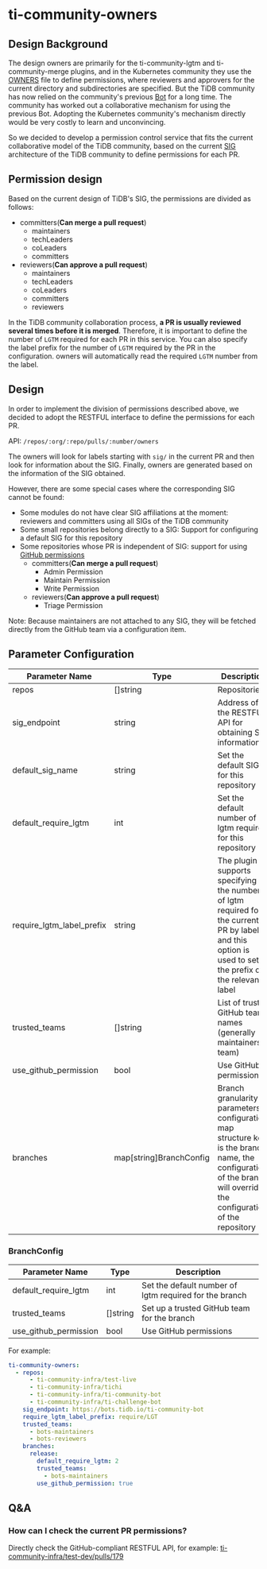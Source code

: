 # ti-community-owners

## Design Background

The design owners are primarily for the ti-community-lgtm and ti-community-merge plugins, and in the Kubernetes community they use the [OWNERS](https://github.com/kubernetes/test-infra/blob/master/OWNERS) file to define permissions, where reviewers and approvers for the current directory and subdirectories are specified. But the TiDB community has now relied on the community's previous [Bot](https://github.com/pingcap-incubator/cherry-bot) for a long time. The community has worked out a collaborative mechanism for using the previous Bot. Adopting the Kubernetes community's mechanism directly would be very costly to learn and unconvincing.

So we decided to develop a permission control service that fits the current collaborative model of the TiDB community, based on the current [SIG](https://github.com/pingcap/community) architecture of the TiDB community to define permissions for each PR.

## Permission design

Based on the current design of TiDB's SIG, the permissions are divided as follows:

- committers(**Can merge a pull request**)
  - maintainers
  - techLeaders
  - coLeaders
  - committers
- reviewers(**Can approve a pull request**)
  - maintainers
  - techLeaders
  - coLeaders
  - committers
  - reviewers

In the TiDB community collaboration process, **a PR is usually reviewed several times before it is merged**. Therefore, it is important to define the number of `LGTM` required for each PR in this service. You can also specify the label prefix for the number of `LGTM` required by the PR in the configuration. owners will automatically read the required `LGTM` number from the label.

## Design

In order to implement the division of permissions described above, we decided to adopt the RESTFUL interface to define the permissions for each PR.

API: `/repos/:org/:repo/pulls/:number/owners`

The owners will look for labels starting with `sig/` in the current PR and then look for information about the SIG. Finally, owners are generated based on the information of the SIG obtained.

However, there are some special cases where the corresponding SIG cannot be found:
- Some modules do not have clear SIG affiliations at the moment: reviewers and committers using all SIGs of the TiDB community
- Some small repositories belong directly to a SIG: Support for configuring a default SIG for this repository
- Some repositories whose PR is independent of SIG: support for using [GitHub permissions](https://docs.github.com/en/organizations/managing-access-to-your-organizations-repositories/repository-permission-levels-for-an-organization)
  - committers(**Can merge a pull request**)
    - Admin Permission
    - Maintain Permission
    - Write Permission
  - reviewers(**Can approve a pull request**)
    - Triage Permission

Note: Because maintainers are not attached to any SIG, they will be fetched directly from the GitHub team via a configuration item.

## Parameter Configuration 

| Parameter Name            | Type                    | Description                                                                                                                                                          |
| ------------------------- | ----------------------- | -------------------------------------------------------------------------------------------------------------------------------------------------------------------- |
| repos                     | []string                | Repositories                                                                                                                                                         |
| sig_endpoint              | string                  | Address of the RESTFUL API for obtaining SIG information                                                                                                             |
| default_sig_name          | string                  | Set the default SIG for this repository                                                                                                                              |
| default_require_lgtm      | int                     | Set the default number of lgtm required for this repository                                                                                                          |
| require_lgtm_label_prefix | string                  | The plugin supports specifying the number of lgtm required for the current PR by label, and this option is used to set the prefix of the relevant label              |
| trusted_teams             | []string                | List of trusted GitHub team names (generally maintainers team)                                                                                                       |
| use_github_permission     | bool                    | Use GitHub permissions                                                                                                                                               |
| branches                  | map[string]BranchConfig | Branch granularity parameters configuration, map structure key is the branch name, the configuration of the branch will override the configuration of the repository |

### BranchConfig

| Parameter Name        | Type     | Description                                            |
| --------------------- | -------- | ------------------------------------------------------ |
| default_require_lgtm  | int      | Set the default number of lgtm required for the branch |
| trusted_teams         | []string | Set up a trusted GitHub team for the branch            |
| use_github_permission | bool     | Use GitHub permissions                                 |

For example:

```yml
ti-community-owners:
  - repos:
      - ti-community-infra/test-live
      - ti-community-infra/tichi
      - ti-community-infra/ti-community-bot
      - ti-community-infra/ti-challenge-bot
    sig_endpoint: https://bots.tidb.io/ti-community-bot
    require_lgtm_label_prefix: require/LGT
    trusted_teams:
      - bots-maintainers
      - bots-reviewers
    branches:
      release:
        default_require_lgtm: 2
        trusted_teams:
          - bots-maintainers
        use_github_permission: true
```

## Q&A

### How can I check the current PR permissions?

 Directly check the GitHub-compliant RESTFUL API, for example: [ti-community-infra/test-dev/pulls/179](https://prow.tidb.io/ti-community-owners/repos/ti-community-infra/test-dev/pulls/179/owners)
